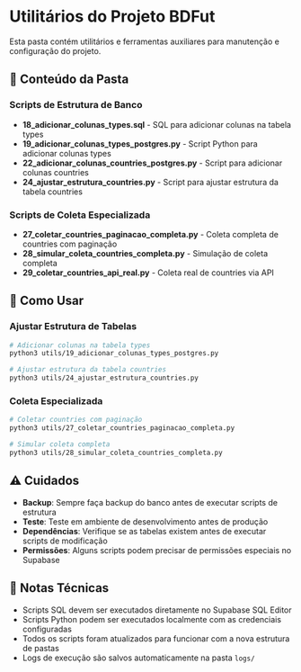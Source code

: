 # Utilitários do Projeto BDFut

Esta pasta contém utilitários e ferramentas auxiliares para manutenção e configuração do projeto.

## 📁 Conteúdo da Pasta

### Scripts de Estrutura de Banco
- **18_adicionar_colunas_types.sql** - SQL para adicionar colunas na tabela types
- **19_adicionar_colunas_types_postgres.py** - Script Python para adicionar colunas types
- **22_adicionar_colunas_countries_postgres.py** - Script para adicionar colunas countries
- **24_ajustar_estrutura_countries.py** - Script para ajustar estrutura da tabela countries

### Scripts de Coleta Especializada
- **27_coletar_countries_paginacao_completa.py** - Coleta completa de countries com paginação
- **28_simular_coleta_countries_completa.py** - Simulação de coleta completa
- **29_coletar_countries_api_real.py** - Coleta real de countries via API

## 🚀 Como Usar

### Ajustar Estrutura de Tabelas
```bash
# Adicionar colunas na tabela types
python3 utils/19_adicionar_colunas_types_postgres.py

# Ajustar estrutura da tabela countries
python3 utils/24_ajustar_estrutura_countries.py
```

### Coleta Especializada
```bash
# Coletar countries com paginação
python3 utils/27_coletar_countries_paginacao_completa.py

# Simular coleta completa
python3 utils/28_simular_coleta_countries_completa.py
```

## ⚠️ Cuidados

- **Backup**: Sempre faça backup do banco antes de executar scripts de estrutura
- **Teste**: Teste em ambiente de desenvolvimento antes de produção
- **Dependências**: Verifique se as tabelas existem antes de executar scripts de modificação
- **Permissões**: Alguns scripts podem precisar de permissões especiais no Supabase

## 📝 Notas Técnicas

- Scripts SQL devem ser executados diretamente no Supabase SQL Editor
- Scripts Python podem ser executados localmente com as credenciais configuradas
- Todos os scripts foram atualizados para funcionar com a nova estrutura de pastas
- Logs de execução são salvos automaticamente na pasta `logs/`
